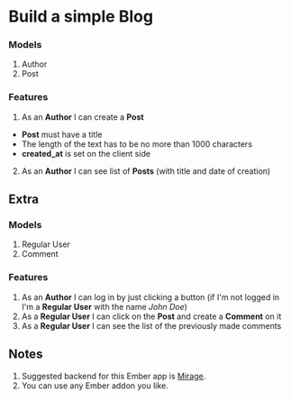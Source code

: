 # Build a simple Blog

### Models
1. Author
2. Post

### Features
1. As an **Author** I can create a **Post**
* **Post** must have a title
* The length of the text has to be no more than 1000 characters
* **created_at** is set on the client side
2. As an **Author** I can see list of **Posts** (with title and date of creation)

## Extra

### Models
1. Regular User
2. Comment

### Features
1. As an **Author** I can log in by just clicking a button (if I'm not logged in I'm a **Regular User** with the name *John Doe*)
2. As a **Regular User** I can click on the **Post** and create a **Comment** on it
3. As a **Regular User** I can see the list of the previously made comments

## Notes
1. Suggested backend for this Ember app is [Mirage](http://www.ember-cli-mirage.com).
2. You can use any Ember addon you like.
